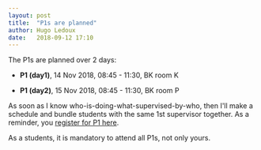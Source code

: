 ```yaml
---
layout: post
title:  "P1s are planned"
author: Hugo Ledoux
date:   2018-09-12 17:10  
---
```


The P1s are planned over 2 days:

  - __P1 (day1)__, 14 Nov 2018, 08:45 - 11:30, BK room K

  - __P1 (day2)__, 15 Nov 2018, 08:45 - 11:30, BK room P


As soon as I know who-is-doing-what-supervised-by-who, then I'll make a schedule and bundle students with the same 1st supervisor together.
As a reminder, you [register for P1 here](https://hugol.typeform.com/to/hve5tZ).


As a students, it is mandatory to attend all P1s, not only yours.




